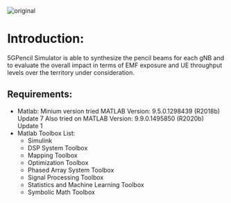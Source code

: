 ![original](https://user-images.githubusercontent.com/123570619/215446237-7766246c-6f76-4af5-ad99-504d51ebd536.png)
# Introduction:
5GPencil Simulator is able to synthesize the pencil beams for each gNB and to evaluate the overall impact in terms of EMF exposure and UE throughput levels over the territory under consideration.


## Requirements:
- Matlab: 
Minium version tried MATLAB Version: 9.5.0.1298439 (R2018b) Update 7 Also tried on MATLAB Version: 9.9.0.1495850 (R2020b) Update 1
- Matlab Toolbox List:
	* Simulink
	* DSP System Toolbox
	* Mapping Toolbox
	* Optimization Toolbox
	* Phased Array System Toolbox
	* Signal Processing Toolbox
	* Statistics and Machine Learning Toolbox
	* Symbolic Math Toolbox
